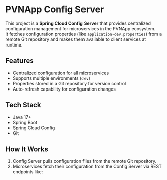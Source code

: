 # PVNApp Config Server

This project is a **Spring Cloud Config Server** that provides centralized configuration management for microservices in the PVNApp ecosystem.  
It fetches configuration properties (like `application-dev.properties`) from a remote Git repository and makes them available to client services at runtime.

## Features
- Centralized configuration for all microservices
- Supports multiple environments (`dev`)
- Properties stored in a Git repository for version control
- Auto-refresh capability for configuration changes

## Tech Stack
- Java 17+
- Spring Boot
- Spring Cloud Config
- Git

## How It Works
1. Config Server pulls configuration files from the remote Git repository.
2. Microservices fetch their configuration from the Config Server via REST endpoints like:
